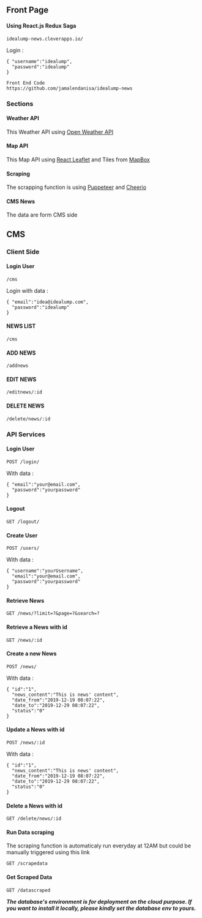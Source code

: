 ## Front Page
#### Using React.js Redux Saga
```
idealump-news.cleverapps.io/
```
Login :
```
{ "username":"idealump",
  "password":"idealump"
}
```

```
Front End Code
https://github.com/jamalendanisa/idealump-news
```
### Sections

#### Weather API
This Weather API using [Open Weather API](https://openweathermap.org/)

#### Map API
This Map API using [React Leaflet](https://react-leaflet.js.org/) and Tiles from [MapBox](https://www.mapbox.com/)

#### Scraping
The scrapping function is using [Puppeteer](https://github.com/puppeteer/puppeteer) and [Cheerio](https://cheerio.js.org/)

#### CMS News
The data are form CMS side



## CMS

### Client Side

#### Login User
```
/cms
```
Login with data :
```
{ "email":"idea@idealump.com",
  "password":"idealump"
}
```

#### NEWS LIST
```
/cms
```

#### ADD NEWS
```
/addnews
```

#### EDIT NEWS
```
/editnews/:id
```

#### DELETE NEWS
```
/delete/news/:id
```


### API Services

#### Login User
```
POST /login/
```
With data :
```
{ "email":"your@email.com",
  "password":"yourpassword"
}
```

#### Logout
```
GET /logout/

```

#### Create User
```
POST /users/
```
With data :
```
{ "username":"yourUsername",
  "email":"your@email.com",
  "password":"yourpassword"
}
```

#### Retrieve News
```
GET /news/?limit=?&page=?&search=?
```

#### Retrieve a News with id
```
GET /news/:id
```

#### Create a new News
```
POST /news/
```
With data :
```
{ "id":"1",
  "news_content":"This is news' content",
  "date_from":"2019-12-19 08:07:22",
  "date_to":"2019-12-29 08:07:22",
  "status":"0"
}
```

#### Update a News with id
```
POST /news/:id
```
With data :
```
{ "id":"1",
  "news_content":"This is news' content",
  "date_from":"2019-12-19 08:07:22",
  "date_to":"2019-12-29 08:07:22",
  "status":"0"
}
```

#### Delete a News with id
```
GET /delete/news/:id
```

#### Run Data scraping
The scraping function is automaticaly run everyday at 12AM but could be manually triggered using this link
```
GET /scrapedata
```

#### Get Scraped Data
```
GET /datascraped
```


***The database's environment is for deployment on the cloud purpose. 
If you want to install it locally, please kindly set the database env to yours.***

